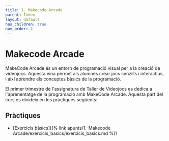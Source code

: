 ```yaml
---
title: 1. Makecode Arcade
parent: Índex
layout: default
has_children: true
nav_order: 2
---
```


# Makecode Arcade

MakeCode Arcade és un entorn de programació visual per a la creació de videojocs. Aquesta eina permet als alumnes crear jocs senzills i interactius, i així aprendre els conceptes bàsics de la programació.

El primer trimestre de l'assignatura de Taller de Videojocs es dedica a l'aprenentatge de la programació amb MakeCode Arcade. Aquesta part del curs es divideix en les pràctiques següents:

## Pràctiques

- [Exercicis bàsics]({% link apunts/1.-Makecode Arcade/exercicis_basics/exercicis_basics.md %})
